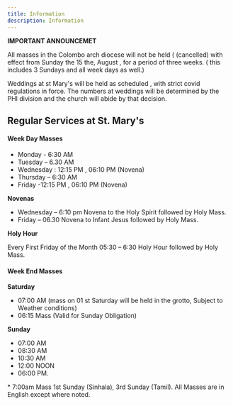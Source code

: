 ```yaml
---
title: Information
description: Information
---
```


**IMPORTANT ANNOUNCEMET**

All masses in the Colombo arch diocese will not be held  ( (cancelled) with effect from Sunday the 15 the, August , for a period of three weeks. ( this includes 3 Sundays and all week days as well.)

Weddings at st Mary's will be held as scheduled , with strict covid regulations in force. The numbers at weddings will be determined by the PHI division and the church will abide by that decision.


## Regular Services at St. Mary&#39;s

#### Week Day Masses

* Monday - 6:30 AM
* Tuesday – 6.30 AM
* Wednesday : 12:15 PM , 06:10 PM (Novena)
* Thursday – 6:30 AM
* Friday -12:15 PM , 06:10 PM (Novena)

**Novenas**
* Wednesday – 6:10 pm Novena to the Holy Spirit followed by Holy Mass.
* Friday – 06.30 Novena to Infant Jesus followed by Holy Mass.

**Holy Hour**

Every First Friday of the Month 05:30 – 6:30 Holy Hour followed by Holy Mass.

#### Week End Masses

**Saturday**
* 07:00 AM
(mass on 01 st Saturday will be held in the grotto, Subject to Weather conditions)
* 06:15 Mass (Valid for Sunday Obligation)

**Sunday**
* 07:00 AM
* 08:30 AM
* 10:30 AM
* 12:00 NOON
* 06:00 PM.

\* 7:00am Mass 1st Sunday (Sinhala), 3rd Sunday (Tamil). All Masses are in English
except where noted. 
